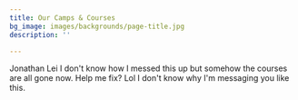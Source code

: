 ```yaml
---
title: Our Camps & Courses
bg_image: images/backgrounds/page-title.jpg
description: ''

---
```

Jonathan Lei I don't know how I messed this up but somehow the courses are all gone now. Help me fix? Lol I don't know why I'm messaging you like this.